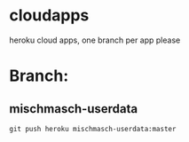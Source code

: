 # cloudapps
heroku cloud apps, one branch per app please

# Branch:

## mischmasch-userdata

```git push heroku mischmasch-userdata:master```
